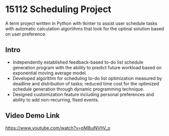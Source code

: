 # 15112 Scheduling Project
A term project written in Python with tkinter to assist user schedule tasks with automatic calculation algortihms that look for the optinal solution based on user preference.

## Intro
* Independently established feedback-based to-do list schedule generation program with the ability to predict future workload
based on exponential moving average model.
* Developed algorithm for scheduling to-do list optimization measured by deadline and distribution of tasks; reduced time cost
for the optimized schedule generation through dynamic programming technique.
* Designed customization feature including personal preferences and ability to add non-recurring, fixed events.

## Video Demo Link
https://www.youtube.com/watch?v=pM8ujNVhV_o
